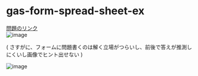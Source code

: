 # gas-form-spread-sheet-ex

[問題のリンク](https://winofsql.jp/lightbox/sql-mysql-basic-20220114-1963.html)\
![image](https://user-images.githubusercontent.com/1501327/152330945-c11a8bed-2883-4178-9c29-33f6b338ca8c.png)

( さすがに、フォームに問題書くのは解く立場がつらいし、前後で答えが推測しにくいし画像でヒント出せない )

![image](https://user-images.githubusercontent.com/1501327/152328946-dd69e2e6-c568-41c6-bf14-66b3e06125e3.png)
